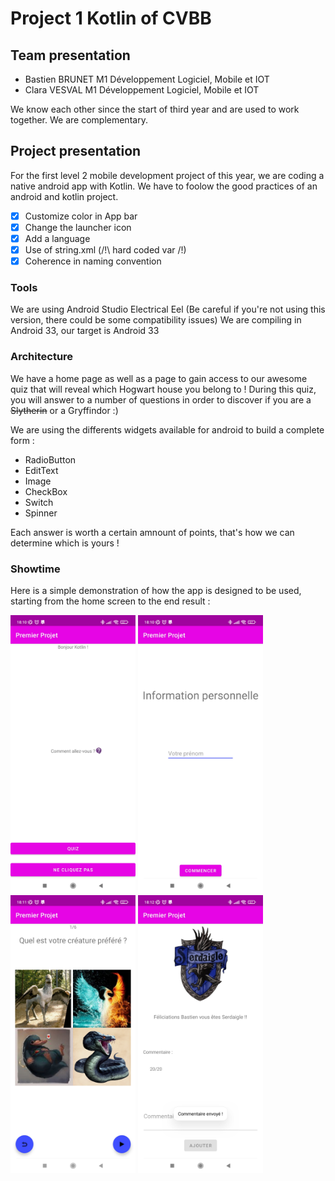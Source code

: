 # Project 1 Kotlin of CVBB 

## Team presentation 
- Bastien BRUNET M1 Développement Logiciel, Mobile et IOT
- Clara VESVAL M1 Développement Logiciel, Mobile et IOT

We know each other since the start of third year and are used to work together.
We are complementary.

## Project presentation
For the first level 2 mobile development project of this year, we are coding a native android app with Kotlin.
We have to foolow the good practices of an android and kotlin project.
- [X] Customize color in App bar 
- [X] Change the launcher icon 
- [X] Add a language 
- [X] Use of string.xml (/!\ hard coded var /!) 
- [X] Coherence in naming convention

### Tools 
We are using Android Studio Electrical Eel (Be careful if you're not using this version, there could be some compatibility issues)
We are compiling in Android 33, our target is Android 33


### Architecture 
We have a home page as well as a page to gain access to our awesome quiz that will reveal which Hogwart house you belong to !
During this quiz, you will answer to a number of questions in order to discover if you are a ~~Slytherin~~ or a Gryffindor :)

We are using the differents widgets available for android to build a complete form :
- RadioButton
- EditText
- Image
- CheckBox
- Switch
- Spinner

Each answer is worth a certain amnount of points, that's how we can determine which is yours !

### Showtime
Here is a simple demonstration of how the app is designed to be used, starting from the home screen to the end result :

<img src="./readme_images/Screenshot_2023-01-29-18-10-47-900_com.ynov.firstproject.jpg" alt="drawing" width="200"/>

<img src="./readme_images/Screenshot_2023-01-29-18-10-54-722_com.ynov.firstproject.jpg" alt="drawing" width="200"/>

<img src="./readme_images/Screenshot_2023-01-29-18-11-07-277_com.ynov.firstproject.jpg" alt="drawing" width="200"/>

<img src="./readme_images/Screenshot_2023-01-29-18-12-10-893_com.ynov.firstproject.jpg" alt="drawing" width="200"/>